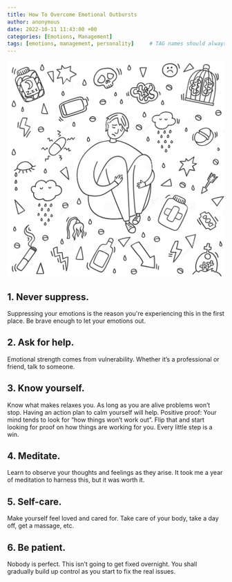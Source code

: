 ```yaml
---
title: How To Overcome Emotional Outbursts
author: anonymous
date: 2022-10-11 11:43:00 +00
categories: [Emotions, Management]
tags: [emotions, management, personality]     # TAG names should always be lowercase
---
```


![emotional-outburts](/assets/img/emotional-outbursts.jpg)

## 1. Never suppress.

Suppressing your emotions is the reason you're experiencing this in the first place. Be brave enough to let your emotions out.

## 2. Ask for help.

Emotional strength comes from vulnerability. Whether it’s a professional or friend, talk to someone.

## 3. Know yourself.

Know what makes relaxes you. As long as you are alive problems won’t stop. Having an action plan to calm yourself will help.
Positive proof: Your mind tends to look for “how things won’t work out”. Flip that and start looking for proof on how things are working for you. Every little step is a win.

## 4. Meditate.

Learn to observe your thoughts and feelings as they arise. It took me a year of meditation to harness this, but it was worth it.

## 5. Self-care.

Make yourself feel loved and cared for. Take care of your body, take a day off, get a massage, etc.

## 6. Be patient. 

Nobody is perfect. This isn’t going to get fixed overnight. You shall gradually build up control as you start to fix the real issues.